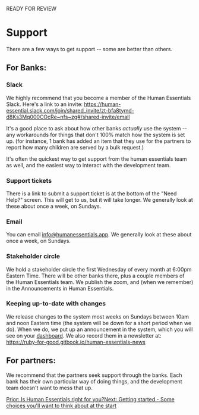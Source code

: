 READY FOR REVIEW
# Support

There are a few ways to get support -- some are better than others.
## For Banks:
### Slack 
We highly recommend that you become a member of the Human Essentials Slack.  Here's a link to an invite:  https://human-essential.slack.com/join/shared_invite/zt-bfa8tymd-d8Ks3Mq000COcRe~nfs~zg#/shared-invite/email

It's a good place to ask about how other banks *actually* use the system 
    -- any workarounds for things that don't 100% match how the system is set up.
       (for instance, 1 bank has added an item that they use for the partners to report how many children are served by a bulk request.)

It's often the quickest way to get support from the human essentials team as well, and the easiest way to interact with the development team.
### Support tickets
There is a link to submit a support ticket is at the bottom of the "Need Help?"  screen.   This will get to us, 
    but it will take longer.  We generally look at these about once a week, on Sundays.
### Email

You can email info@humanessentials.app.   We generally look at these about once a week, on Sundays.

### Stakeholder circle
We hold a stakeholder circle the first Wednesday of every month at 6:00pm Eastern Time.  There will be other banks there, plus a couple members of the Human Essentials team.
We publish the zoom, and (when we remember) in the Announcements in Human Essentials.


### Keeping up-to-date with changes
We release changes to the system most weeks on Sundays between 10am and noon Eastern time (the system will be down for a short period when we do).   When we do, we put up an announcement in the system, which you will see on your [dashboard](essentials_dashboard.md).   We also record them in a newsletter at: https://ruby-for-good.gitbook.io/human-essentials-news 




## For partners:
We recommend that the partners seek support through the banks.  Each bank has their own particular way of doing things, and the development team doesn't want to mess that up.

[Prior: Is Human Essentials right for you?](intro_i.md)[Next: Getting started - Some choices you'll want to think about at the start](getting_started_choices.md)